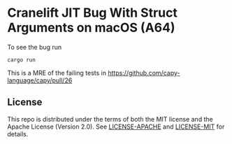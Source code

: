 # Cranelift JIT Bug With Struct Arguments on macOS (A64)

To see the bug run

```
cargo run
```

This is a MRE of the failing tests in https://github.com/capy-language/capy/pull/26

## License

This repo is distributed under the terms of both the MIT license and the Apache License (Version 2.0).
See [LICENSE-APACHE](./LICENSE-APACHE) and [LICENSE-MIT](./LICENSE-MIT) for details.
